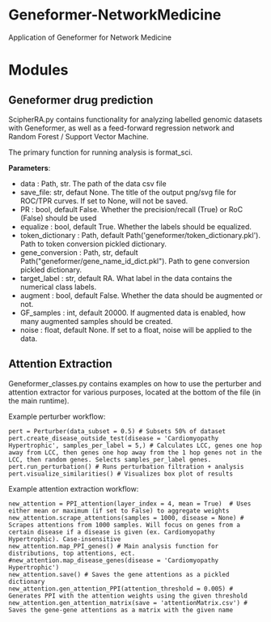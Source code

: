 # Geneformer-NetworkMedicine
Application of Geneformer for Network Medicine

# Modules
## Geneformer drug prediction
ScipherRA.py contains functionality for analyzing labelled genomic datasets with Geneformer, as well as a feed-forward regression network and Random Forest / Support Vector Machine. 

The primary function for running analysis is format_sci.

**Parameters**:

* data : Path, str. The path of the data csv file
* save_file: str, defaut None. The title of the output png/svg file for ROC/TPR curves. If set to None, will not be saved.
* PR : bool, default False. Whether the precision/recall (True) or RoC (False) should be used
* equalize : bool, default True. Whether the labels should be equalized.
* token_dictionary : Path, default Path('geneformer/token_dictionary.pkl'). Path to token conversion pickled dictionary.
* gene_conversion : Path, str, default Path("geneformer/gene_name_id_dict.pkl"). Path to gene conversion pickled dictionary.
* target_label : str, default RA. What label in the data contains the numerical class labels.
* augment : bool, default False. Whether the data should be augmented or not.
* GF_samples : int, default 20000. If augmented data is enabled, how many augmented samples should be created.
* noise : float, default None. If set to a float, noise will be applied to the data.

## Attention Extraction
Geneformer_classes.py contains examples on how to use the perturber and attention extractor for various purposes, located at the bottom of the file (in the main runtime). 

Example perturber workflow:

    pert = Perturber(data_subset = 0.5) # Subsets 50% of dataset 
    pert.create_disease_outside_test(disease = 'Cardiomyopathy Hypertrophic', samples_per_label = 5,) # Calculates LCC, genes one hop away from LCC, then genes one hop away from the 1 hop genes not in the LCC, then random genes. Selects samples_per_label genes. 
    pert.run_perturbation() # Runs perturbation filtration + analysis
    pert.visualize_similarities() # Visualizes box plot of results
        
Example attention extraction workflow: 

    new_attention = PPI_attention(layer_index = 4, mean = True)  # Uses either mean or maximum (if set to False) to aggregate weights
    new_attention.scrape_attentions(samples = 1000, disease = None) # Scrapes attentions from 1000 samples. Will focus on genes from a certain disease if a disease is given (ex. Cardiomyopathy Hypertrophic). Case-insensitive
    new_attention.map_PPI_genes() # Main analysis function for distributions, top attentions, ect. 
    #new_attention.map_disease_genes(disease = 'Cardiomyopathy Hypertrophic')
    new_attention.save() # Saves the gene attentions as a pickled dictionary
    new_attention.gen_attention_PPI(attention_threshold = 0.005) # Generates PPI with the attention weights using the given threshold
    new_attention.gen_attention_matrix(save = 'attentionMatrix.csv') # Saves the gene-gene attentions as a matrix with the given name

